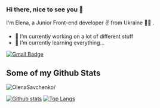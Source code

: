 ### Hi there, nice to see you 👋

I'm Elena, a Junior Front-end developer ✌️ from Ukraine 💛💙 .

- 🔭 I’m currently working on a lot of different stuff
- 🌱 I’m currently learning everything...

[![Gmail Badge](https://img.shields.io/badge/-olenasjs@gmail.com-c14438?style=flat&logo=Gmail&logoColor=white&link=mailto:olenasjs@gmail.com)](mailto:olenasjs@gmail.com) 

## Some of my Github Stats

<p align=left> <img src=![](https://komarev.com/ghpvc/?username=your-github-OlenaSavchenko) alt=OlenaSavchenko/> </p>

[![Github stats](https://github-readme-stats.vercel.app/api?username=OlenaSavchenko&show_icons=true&include_all_commits=true)](https://github.com/OlenaSavchenko/github-readme-stats)
[![Top Langs](https://github-readme-stats.vercel.app/api/top-langs/?username=OlenaSavchenko&layout=compact)](https://github.com/OlenaSavchenko/github-readme-stats)

